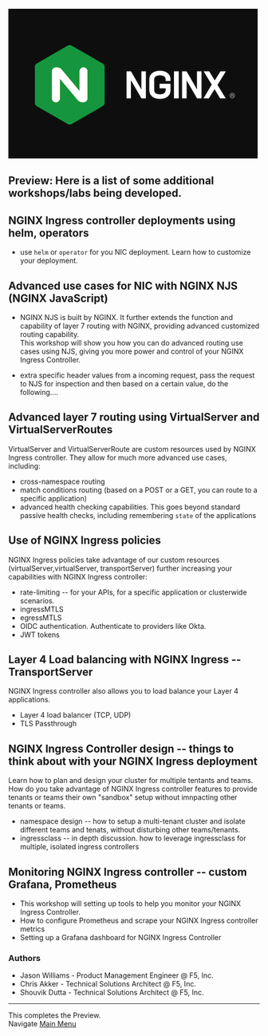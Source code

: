 ![NGINX logo](media/nginx-2020.png)

## Preview:  Here is a list of some additional workshops/labs being developed.

## NGINX Ingress controller deployments using helm, operators

- use `helm` or `operator` for you NIC deployment. Learn how to customize your deployment.

## Advanced use cases for NIC with NGINX NJS (NGINX JavaScript)

- NGINX NJS is built by NGINX. It further extends the function and capability of layer 7 routing with NGINX, providing advanced customized routing capability.  
This workshop will show you how you can do advanced routing use cases using NJS, giving you more power and control of your NGINX Ingress Controller.

- extra specific header values from a incoming request, pass the request to NJS for inspection and then based on a certain value, do the following....

## Advanced layer 7 routing using VirtualServer and VirtualServerRoutes

VirtualServer and VirtualServerRoute are custom resources used by NGINX Ingress controller. They allow for much more advanced use cases, including:

- cross-namespace routing
- match conditions routing (based on a POST or a GET, you can route to a specific application)
- advanced health checking capabilities. This goes beyond standard passive health checks, including remembering `state` of the applications

## Use of NGINX Ingress policies 

NGINX Ingress policies take advantage of our custom resources (virtualServer,virtualServer, transportServer) further increasing your capabilities with NGINX Ingress controller:
  
- rate-limiting -- for your APIs, for a specific application or clusterwide scenarios.
- ingressMTLS
- egressMTLS
- OIDC authentication. Authenticate to providers like Okta.
- JWT tokens

## Layer 4 Load balancing with NGINX Ingress -- TransportServer

NGINX Ingress controller also allows you to load balance your Layer 4 applications.
  
- Layer 4 load balancer (TCP, UDP)
- TLS Passthrough

## NGINX Ingress Controller design -- things to think about with your NGINX Ingress deployment

Learn how to plan and design your cluster for multiple tentants and teams. How do you take advantage of NGINX Ingress controller features to provide tenants or teams their own "sandbox" setup without imnpacting other tenants or teams.

- namespace design -- how to setup a multi-tenant cluster and isolate different teams and tenats, without disturbing other teams/tenants.
- ingressclass -- in depth discussion. how to leverage ingressclass for multiple, isolated ingress controllers

## Monitoring NGINX Ingress controller -- custom Grafana, Prometheus

- This workshop will setting up tools to help you monitor your NGINX Ingress Controller.
- How to configure Prometheus and scrape your NGINX Ingress controller metrics
- Setting up a Grafana dashboard for NGINX Ingress Controller

### Authors
- Jason Williams - Product Management Engineer @ F5, Inc.
- Chris Akker - Technical Solutions Architect @ F5, Inc.
- Shouvik Dutta - Technical Solutions Architect @ F5, Inc.

-------------

This completes the Preview.<br/> 
Navigate [Main Menu](LabGuide.md)
